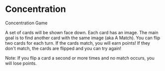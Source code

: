 # Concentration

Concentration Game

A set of cards will be shown face down. Each card has an image.
The main goal is to find another card with the same image (aka A Match).
You can flip two cards for each turn.
If the cards match, you will earn points!
If they don't match, the cards are flipped and you can try again!

Note: If you flip a card a second or more times and no match occurs, you will lose points.
